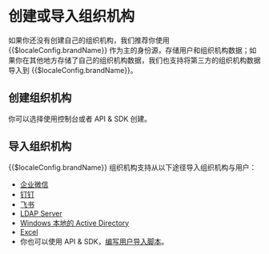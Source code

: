 # 创建或导入组织机构

<LastUpdated/>

如果你还没有创建自己的组织机构，我们推荐你使用 {{$localeConfig.brandName}} 作为主的身份源，存储用户和组织机构数据；如果你在其他地方存储了自己的组织机构数据，我们也支持将第三方的组织机构数据导入到 {{$localeConfig.brandName}}。

## 创建组织机构

你可以选择使用控制台或者 API & SDK 创建。

<StackSelector snippet="create-org" selectLabel="选择方式" :order="['dashboard', 'java', 'javascript']"/>

## 导入组织机构

{{$localeConfig.brandName}} 组织机构支持从以下途径导入组织机构与用户：

- [企业微信](/connections/wechatwork/)
- [钉钉](/connections/dingtalk-oa/)
- [飞书](/connections/lark/)
- [LDAP Server](/connections/ldap/)
- [Windows 本地的 Active Directory](/connections/windows-active-directory/)
- [Excel](/connections/excel/)
- 你也可以使用 API & SDK，[编写用户导入脚本](/guides/migrations/use-api.md)。
